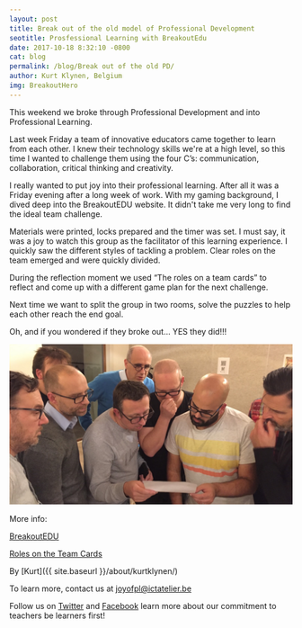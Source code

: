 ```yaml
---
layout: post
title: Break out of the old model of Professional Development
seotitle: Prosfessional Learning with BreakoutEdu 
date: 2017-10-18 8:32:10 -0800
cat: blog
permalink: /blog/Break out of the old PD/
author: Kurt Klynen, Belgium
img: BreakoutHero
---
```


This weekend we broke through Professional Development and into Professional Learning.

Last week Friday a team of innovative educators came together to learn from each other. I knew their technology skills we're at a high level, so this time I wanted to challenge them using the four C’s: communication, collaboration, critical thinking and creativity. 

I really wanted to put joy into their professional learning. After all it was a Friday evening after a long week of work. With my gaming background, I dived deep into the BreakoutEDU website. It didn't take me very long to find the ideal team challenge.

Materials were printed, locks prepared and the timer was set. I must say, it was a joy to watch this group as the facilitator of this learning experience. I quickly saw the different styles of tackling a problem. Clear roles on the team emerged and  were quickly divided. 

During the reflection moment we used “The roles on a team cards” to reflect and come up with a different game plan for the next challenge.

Next time we want to split the group in two rooms, solve the puzzles to help each other reach the end goal.

Oh, and if you wondered if they broke out… YES they did!!!

<img src="/img/Readdirections.jpg" alt="Let's get started">

More info:

[BreakoutEDU](https://www.breakoutedu.com/)

[Roles on the Team Cards](https://www.etsy.com/listing/563398939/team-role-cards?utm_source=Twitter&utm_medium=PageTools&utm_campaign=Share&utm_term=so.lp.d2.v1&share_time=1507496502000)


By
[Kurt]({{ site.baseurl }}/about/kurtklynen/)

To learn more, contact us at joyofpl@ictatelier.be 

Follow us on [Twitter](https://twitter.com/joyofpl) and [Facebook](https://www.facebook.com/joyofpl/) learn more about our commitment to teachers be learners first! 
 
